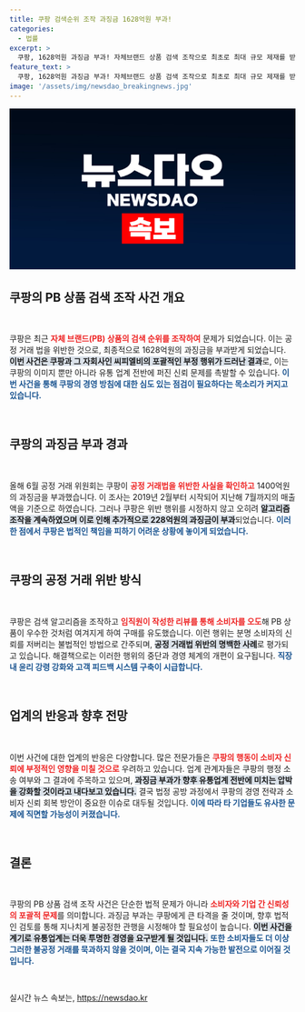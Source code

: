 ```yaml
---
title: 쿠팡 검색순위 조작 과징금 1628억원 부과!
categories:
  - 법률
excerpt: >
  쿠팡, 1628억원 과징금 부과! 자체브랜드 상품 검색 조작으로 최초로 최대 규모 제재를 받아 legal 대결에 돌입했습니다. 소비자 우롱한 쿠팡의 진실은 무엇일까요? 클릭해 보세요!
feature_text: >
  쿠팡, 1628억원 과징금 부과! 자체브랜드 상품 검색 조작으로 최초로 최대 규모 제재를 받아 legal 대결에 돌입했습니다. 소비자 우롱한 쿠팡의 진실은 무엇일까요? 클릭해 보세요!
image: '/assets/img/newsdao_breakingnews.jpg'
---
```


<p><img src="/assets/img/newsdao_breakingnews.jpg" alt="cryptoinkorea 속보" /></p>

<h2 data-ke-size="size26">쿠팡의 PB 상품 검색 조작 사건 개요</h2>

<p data-ke-size="size16">&nbsp;</p>

<p>쿠팡은 최근 <b><span style="color: #ee2323;">자체 브랜드(PB) 상품의 검색 순위를 조작하여</span></b> 문제가 되었습니다. 이는 공정 거래 법을 위반한 것으로, 최종적으로 1628억원의 과징금을 부과받게 되었습니다. <b><span style="background-color: #21538527;">이번 사건은 쿠팡과 그 자회사인 씨피엘비의 포괄적인 부정 행위가 드러난 결과</span></b>로, 이는 쿠팡의 이미지 뿐만 아니라 유통 업계 전반에 퍼진 신뢰 문제를 촉발할 수 있습니다. <b><span style="color: #1a5490;">이번 사건을 통해 쿠팡의 경영 방침에 대한 심도 있는 점검이 필요하다는 목소리가 커지고 있습니다.</span></b></p>

<p data-ke-size="size16">&nbsp;</p>

<h2 data-ke-size="size26">쿠팡의 과징금 부과 경과</h2>

<p data-ke-size="size16">&nbsp;</p>

<p>올해 6월 공정 거래 위원회는 쿠팡이 <b><span style="color: #ee2323;">공정 거래법을 위반한 사실을 확인하고</span></b> 1400억원의 과징금을 부과했습니다. 이 조사는 2019년 2월부터 시작되어 지난해 7월까지의 매출액을 기준으로 하였습니다. 그러나 쿠팡은 위반 행위를 시정하지 않고 오히려 <b><span style="background-color: #21538527;">알고리즘 조작을 계속하였으며 이로 인해 추가적으로 228억원의 과징금이 부과</span></b>되었습니다. <b><span style="color: #1a5490;">이러한 점에서 쿠팡은 법적인 책임을 피하기 어려운 상황에 놓이게 되었습니다.</span></b></p>

<p data-ke-size="size16">&nbsp;</p>

<h2 data-ke-size="size26">쿠팡의 공정 거래 위반 방식</h2>

<p data-ke-size="size16">&nbsp;</p>

<p>쿠팡은 검색 알고리즘을 조작하고 <b><span style="color: #ee2323;">임직원이 작성한 리뷰를 통해 소비자를 오도</span></b>해 PB 상품이 우수한 것처럼 여겨지게 하여 구매를 유도했습니다. 이런 행위는 분명 소비자의 신뢰를 저버리는 불법적인 방법으로 간주되며, <b><span style="background-color: #21538527;">공정 거래법 위반의 명백한 사례</span></b>로 평가되고 있습니다. 해결책으로는 이러한 행위의 중단과 경영 체계의 개편이 요구됩니다. <b><span style="color: #1a5490;">직장 내 윤리 강령 강화와 고객 피드백 시스템 구축이 시급합니다.</span></b></p>

<p data-ke-size="size16">&nbsp;</p>

<h2 data-ke-size="size26">업계의 반응과 향후 전망</h2>

<p data-ke-size="size16">&nbsp;</p>

<p>이번 사건에 대한 업계의 반응은 다양합니다. 많은 전문가들은 <b><span style="color: #ee2323;">쿠팡의 행동이 소비자 신뢰에 부정적인 영향을 미칠 것으로</span></b> 우려하고 있습니다. 업계 관계자들은 쿠팡의 행정 소송 여부와 그 결과에 주목하고 있으며, <b><span style="background-color: #21538527;">과징금 부과가 향후 유통업계 전반에 미치는 압박을 강화할 것이라고 내다보고 있습니다.</span></b> 결국 법정 공방 과정에서 쿠팡의 경영 전략과 소비자 신뢰 회복 방안이 중요한 이슈로 대두될 것입니다. <b><span style="color: #1a5490;">이에 따라 타 기업들도 유사한 문제에 직면할 가능성이 커졌습니다.</span></b></p>

<p data-ke-size="size16">&nbsp;</p>

<h2 data-ke-size="size26">결론</h2>

<p data-ke-size="size16">&nbsp;</p>

<p>쿠팡의 PB 상품 검색 조작 사건은 단순한 법적 문제가 아니라 <b><span style="color: #ee2323;">소비자와 기업 간 신뢰성의 포괄적 문제</span></b>를 의미합니다. 과징금 부과는 쿠팡에게 큰 타격을 줄 것이며, 향후 법적인 검토를 통해 지나치게 불공정한 관행을 시정해야 할 필요성이 높습니다. <b><span style="background-color: #21538527;">이번 사건을 계기로 유통업계는 더욱 투명한 경영을 요구받게 될 것입니다.</span></b> <b><span style="color: #1a5490;">또한 소비자들도 더 이상 그러한 불공정 거래를 묵과하지 않을 것이며, 이는 결국 지속 가능한 발전으로 이어질 것입니다.</span></b></p>

<p data-ke-size="size16">&nbsp;</p>
실시간 뉴스 속보는, <a href="https://newsdao.kr" rel="dofollow">https://newsdao.kr</a>


